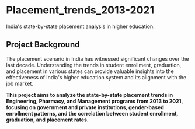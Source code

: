# Placement_trends_2013-2021
India's state-by-state placement analysis in higher education.
## Project Background
The placement scenario in India has witnessed significant changes over the last decade. Understanding the trends in student enrollment, graduation, and placement in various states can provide valuable insights into the effectiveness of India's higher education system and its alignment with the job market.

**This project aims to analyze the state-by-state placement trends in Engineering, Pharmacy, and Management programs from 2013 to 2021, focusing on government and private institutions, gender-based enrollment patterns, and the correlation between student enrollment, graduation, and placement rates.**
